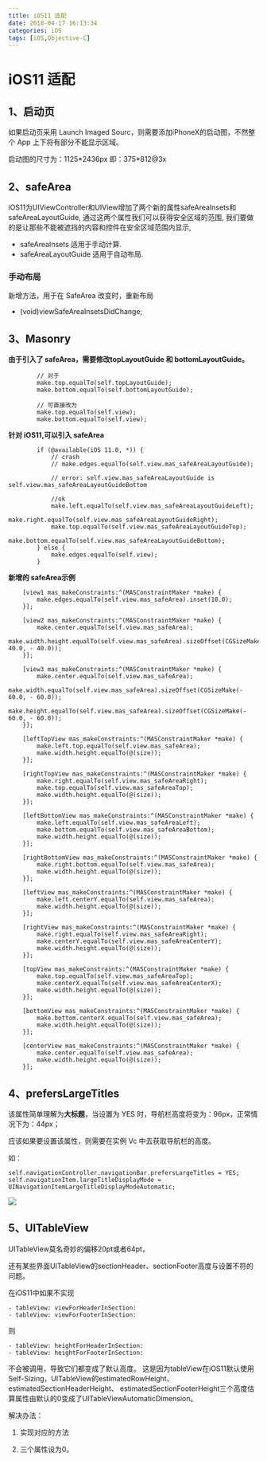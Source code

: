 ```yaml
---
title: iOS11 适配
date: 2018-04-17 16:13:34
categories: iOS
tags: [iOS,Objective-C]
---
```


# iOS11 适配

## 1、启动页

如果启动页采用 Launch Imaged Sourc，则需要添加iPhoneX的启动图，不然整个 App 上下将有部分不能显示区域。

启动图的尺寸为：1125\*2436px 即：375\*812@3x

## 2、safeArea

iOS11为UIViewController和UIView增加了两个新的属性safeAreaInsets和safeAreaLayoutGuide, 通过这两个属性我们可以获得安全区域的范围, 
我们要做的是让那些不能被遮挡的内容和控件在安全区域范围内显示,

- safeAreaInsets 适用于手动计算.
- safeAreaLayoutGuide 适用于自动布局.

### 手动布局
新增方法，用于在 SafeArea 改变时，重新布局
- (void)viewSafeAreaInsetsDidChange;

## 3、Masonry

**由于引入了 safeArea，需要修改topLayoutGuide 和 bottomLayoutGuide。**

```
        // 对于
        make.top.equalTo(self.topLayoutGuide);
        make.bottom.equalTo(self.bottomLayoutGuide);
        
        // 可直接改为
        make.top.equalTo(self.view);
        make.bottom.equalTo(self.view);
```

**针对 iOS11,可以引入 safeArea**

```
        if (@available(iOS 11.0, *)) {
            // crash 
            // make.edges.equalTo(self.view.mas_safeAreaLayoutGuide);
            
            // error: self.view.mas_safeAreaLayoutGuide is self.view.mas_safeAreaLayoutGuideBottom

            //ok
            make.left.equalTo(self.view.mas_safeAreaLayoutGuideLeft);
            make.right.equalTo(self.view.mas_safeAreaLayoutGuideRight);
            make.top.equalTo(self.view.mas_safeAreaLayoutGuideTop);
            make.bottom.equalTo(self.view.mas_safeAreaLayoutGuideBottom);
        } else {
            make.edges.equalTo(self.view);
        }
```

**新增的 safeArea示例**

```
    [view1 mas_makeConstraints:^(MASConstraintMaker *make) {
        make.edges.equalTo(self.view.mas_safeArea).inset(10.0);
    }];
    
    [view2 mas_makeConstraints:^(MASConstraintMaker *make) {
        make.center.equalTo(self.view.mas_safeArea);
        make.width.height.equalTo(self.view.mas_safeArea).sizeOffset(CGSizeMake(- 40.0, - 40.0));
    }];
    
    [view3 mas_makeConstraints:^(MASConstraintMaker *make) {
        make.center.equalTo(self.view.mas_safeArea);
        make.width.equalTo(self.view.mas_safeArea).sizeOffset(CGSizeMake(- 60.0, - 60.0));
        make.height.equalTo(self.view.mas_safeArea).sizeOffset(CGSizeMake(- 60.0, - 60.0));
    }];
    
    [leftTopView mas_makeConstraints:^(MASConstraintMaker *make) {
        make.left.top.equalTo(self.view.mas_safeArea);
        make.width.height.equalTo(@(size));
    }];
    
    [rightTopView mas_makeConstraints:^(MASConstraintMaker *make) {
        make.right.equalTo(self.view.mas_safeAreaRight);
        make.top.equalTo(self.view.mas_safeAreaTop);
        make.width.height.equalTo(@(size));
    }];
    
    [leftBottomView mas_makeConstraints:^(MASConstraintMaker *make) {
        make.left.equalTo(self.view.mas_safeAreaLeft);
        make.bottom.equalTo(self.view.mas_safeAreaBottom);
        make.width.height.equalTo(@(size));
    }];
    
    [rightBottomView mas_makeConstraints:^(MASConstraintMaker *make) {
        make.right.bottom.equalTo(self.view.mas_safeArea);
        make.width.height.equalTo(@(size));
    }];
    
    [leftView mas_makeConstraints:^(MASConstraintMaker *make) {
        make.left.centerY.equalTo(self.view.mas_safeArea);
        make.width.height.equalTo(@(size));
    }];
    
    [rightView mas_makeConstraints:^(MASConstraintMaker *make) {
        make.right.equalTo(self.view.mas_safeAreaRight);
        make.centerY.equalTo(self.view.mas_safeAreaCenterY);
        make.width.height.equalTo(@(size));
    }];
    
    [topView mas_makeConstraints:^(MASConstraintMaker *make) {
        make.top.equalTo(self.view.mas_safeAreaTop);
        make.centerX.equalTo(self.view.mas_safeAreaCenterX);
        make.width.height.equalTo(@(size));
    }];
    
    [bottomView mas_makeConstraints:^(MASConstraintMaker *make) {
        make.bottom.centerX.equalTo(self.view.mas_safeArea);
        make.width.height.equalTo(@(size));
    }];
    
    [centerView mas_makeConstraints:^(MASConstraintMaker *make) {
        make.center.equalTo(self.view.mas_safeArea);
        make.width.height.equalTo(@(size));
    }];
```



## 4、prefersLargeTitles

该属性简单理解为**大标题**，当设置为 YES 时，导航栏高度将变为：96px，正常情况下为：44px；

应该如果要设置该属性，则需要在实例 Vc 中去获取导航栏的高度。

如：

```
self.navigationController.navigationBar.prefersLargeTitles = YES;
self.navigationItem.largeTitleDisplayMode = UINavigationItemLargeTitleDisplayModeAutomatic;
```

![](http://ot8psglzx.bkt.clouddn.com/1281817-20171120105905915-716853123.png?imageMogr2/thumbnail/!70p)

## 5、UITableView

UITableView莫名奇妙的偏移20pt或者64pt，

还有某些界面UITableView的sectionHeader、sectionFooter高度与设置不符的问题。

在iOS11中如果不实现

```
- tableView: viewForHeaderInSection: 
- tableView: viewForFooterInSection:
```

则 

```
- tableView: heightForHeaderInSection: 
- tableView: heightForFooterInSection:
```

不会被调用，导致它们都变成了默认高度。
这是因为tableView在iOS11默认使用Self-Sizing，UITableView的estimatedRowHeight、estimatedSectionHeaderHeight、 estimatedSectionFooterHeight三个高度估算属性由默认的0变成了UITableViewAutomaticDimension。

解决办法：

1. 实现对应的方法

2. 三个属性设为0。


